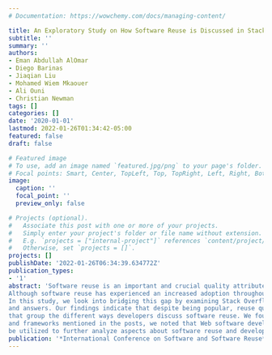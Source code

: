 ```yaml
---
# Documentation: https://wowchemy.com/docs/managing-content/

title: An Exploratory Study on How Software Reuse is Discussed in Stack Overflow
subtitle: ''
summary: ''
authors:
- Eman Abdullah AlOmar
- Diego Barinas
- Jiaqian Liu
- Mohamed Wiem Mkaouer
- Ali Ouni
- Christian Newman
tags: []
categories: []
date: '2020-01-01'
lastmod: 2022-01-26T01:34:42-05:00
featured: false
draft: false

# Featured image
# To use, add an image named `featured.jpg/png` to your page's folder.
# Focal points: Smart, Center, TopLeft, Top, TopRight, Left, Right, BottomLeft, Bottom, BottomRight.
image:
  caption: ''
  focal_point: ''
  preview_only: false

# Projects (optional).
#   Associate this post with one or more of your projects.
#   Simply enter your project's folder or file name without extension.
#   E.g. `projects = ["internal-project"]` references `content/project/deep-learning/index.md`.
#   Otherwise, set `projects = []`.
projects: []
publishDate: '2022-01-26T06:34:39.634772Z'
publication_types:
- '1'
abstract: 'Software reuse is an important and crucial quality attribute in modern software engineering, where almost all software projects, open source or commercial, no matter small or ultra-large, source code reuse in one way or another. 
Although software reuse has experienced an increased adoption throughout the years with the exponentially growing number of available third-party libraries, frameworks and APIs, little knowledge exists to investigate what aspects of code reuse developers discuss.
In this study, we look into bridging this gap by examining Stack Overflow to understand the challenges developers encounter when trying to reuse code. Using the Stack Overflow tags “code-reuse” and “reusability”, we extracted and analyzed 1,409 posts, composed of questions 
and answers. Our findings indicate that despite being popular, reuse questions take relatively longer than typical other questions to receive an accepted answer. From these posts, we identified 9 categories 
that group the different ways developers discuss software reuse. We found Java and ASP.NET MVC to be the most discussed programming language and framework, respectively. Based on the programming languages 
and frameworks mentioned in the posts, we noted that Web software development is the most frequently targeted environment. This study can
be utilized to further analyze aspects about software reuse and develop guidelines to be practiced in industry and taught when forming new developers.'
publication: '*International Conference on Software and Software Reuse*'
---
```

